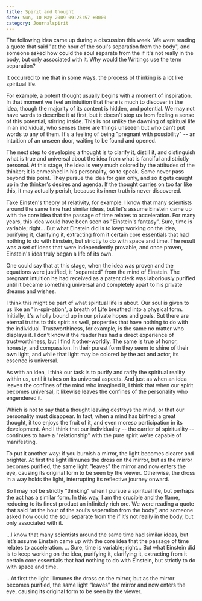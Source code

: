 ```yaml
---
title: Spirit and thought
date: Sun, 10 May 2009 09:25:57 +0000
category: Journalspirit
---
```


The following idea came up during a discussion this week.  We were reading a quote that said "at the hour of the soul's separation from the body", and someone asked how could the soul separate from the if it's not really in the body, but only associated with it.  Why would the Writings use the term separation?

<!--more-->
It occurred to me that in some ways, the process of thinking is a lot like spiritual life.

For example, a potent thought usually begins with a moment of inspiration.  In that moment we feel an intuition that there is much to discover in the idea, though the majority of its content is hidden, and potential.  We may not have words to describe it at first, but it doesn't stop us from feeling a sense of this potential, stirring inside.  This is not unlike the dawning of spiritual life in an individual, who senses there are things unseeen but who can't put words to any of them.  It's a feeling of being "pregnant with possibility" -- an intuition of an unseen door, waiting to be found and opened.

The next step to developing a thought is to clarify it, distill it, and distinguish what is true and universal about the idea from what is fanciful and strictly personal.  At this stage, the idea is very much colored by the attitudes of the thinker; it is enmeshed in his personality, so to speak.  Some never pass beyond this point.  They pursue the idea for gain only, and so it gets caught up in the thinker's desires and agenda.  If the thought carries on too far like this, it may actually perish, because its inner truth is never discovered.

Take Einsten's theory of relativity, for example.  I know that many scientists around the same time had similar ideas, but let's assume Einstein came up with the core idea that the passage of time relates to acceleration.  For many years, this idea would have been seen as "Einstein's fantasy".  Sure, time is variable; right...  But what Einstein did is to keep working on the idea, purifying it, clarifying it, extracting from it certain core essentials that had nothing to do with Einstein, but strictly to do with space and time.  The result was a set of ideas that were independently provable, and once proven, Einstein's idea truly began a life of its own.

One could say that at this stage, when the idea was proven and the equations were justified, it "separated" from the mind of Einstein.  The pregnant intuition he had received as a patent clerk was laboriously purified until it became something universal and completely apart to his private dreams and wishes.

I think this might be part of what spiritual life is about.  Our soul is given to us like an "in-spir-ation", a breath of Life breathed into a physical form.  Initially, it's wholly bound up in our private hopes and goals.  But there are eternal truths to this spirit as well, properties that have nothing to do with the individual.  Trustworthiness, for example, is the same no matter who displays it.  I don't know if the reader has had a direct experience of trustworthiness, but I find it other-worldly.  The same is true of honor, honesty, and compassion.  In their purest form they seem to shine of their own light, and while that light may be colored by the act and actor, its essence is universal.

As with an idea, I think our task is to purify and rarify the spiritual reality within us, until it takes on its universal aspects.  And just as when an idea leaves the confines of the mind who imagined it, I think that when our spirit becomes universal, it likewise leaves the confines of the personality who engendered it.

Which is not to say that a thought leaving destroys the mind, or that our personality must disappear.  In fact, when a mind has birthed a great thought, it too enjoys the fruit of it, and even moreso participation in its development.  And I think that our individuality -- the carrier of spirituality -- continues to have a "relationship" with the pure spirit we're capable of manifesting.

To put it another way: if you burnish a mirror, the light becomes clearer and brighter.  At first the light illimunes the dross on the mirror, but as the mirror becomes purified, the same light "leaves" the mirror and now enters the eye, causing its original form to be seen by the viewer.  Otherwise, the dross in a way holds the light, interrupting its reflective journey onward.

So I may not be strictly "thinking" when I pursue a spiritual life, but perhaps the act has a similar form.  In this way, I am the crucible and the flame, reducing to its finest product an infinitely rich ore.
We were reading a quote that said &#8220;at the hour of the soul&#8217;s separation from the body&#8221;, and someone asked how could the soul separate from the if it&#8217;s not really in the body, but only associated with it.  

...I know that many scientists around the same time had similar ideas, but let&#8217;s assume Einstein came up with the core idea that the passage of time relates to acceleration.  ...  Sure, time is variable; right&#8230;  But what Einstein did is to keep working on the idea, purifying it, clarifying it, extracting from it certain core essentials that had nothing to do with Einstein, but strictly to do with space and time.  

...At first the light illimunes the dross on the mirror, but as the mirror becomes purified, the same light &#8220;leaves&#8221; the mirror and now enters the eye, causing its original form to be seen by the viewer.  

